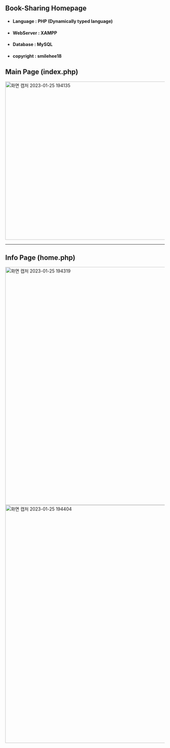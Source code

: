 ## Book-Sharing Homepage
+ #### Language : PHP (Dynamically typed language)
+ #### WebServer : XAMPP 
+ #### Database : MySQL 
+  #### copyright : smilehee18
## Main Page (index.php)
<img width="800" height="500" alt="화면 캡처 2023-01-25 194135" src="https://user-images.githubusercontent.com/123307856/214543719-4068c7f0-ce11-4032-8afd-21ee4ba13c27.png"></img>
***
## Info Page (home.php)
<img width="752" alt="화면 캡처 2023-01-25 194319" src="https://user-images.githubusercontent.com/123307856/214546483-73be511b-82bb-4d95-a29b-e1ccbd01ba1b.png">
</img>
<img width="752" alt="화면 캡처 2023-01-25 194404" src="https://user-images.githubusercontent.com/123307856/214546495-bf2b295d-6a79-4b29-a214-60e758678d6f.png">
</img>


